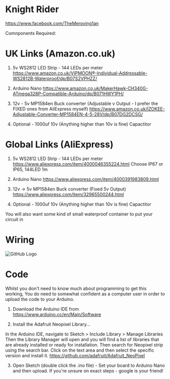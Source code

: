 # Knight Rider

https://www.facebook.com/TheMeroving1an

Comnponents Required:

# UK Links (Amazon.co.uk)

1) 5v WS2812 LED Strip - 144 LEDs per meter
https://www.amazon.co.uk/VIPMOON®-Individual-Addressable-WS2812B-Waterproof/dp/B07S2VPHZZ/

2) Arduino Nano
https://www.amazon.co.uk/MakerHawk-CH340G-ATmega328P-Compatible-Arduino/dp/B071HWY1PH/

3) 12v - 5v MP1584en Buck converter (Adjustable v Output - I prefer the FIXED ones from AliExpress myself)
https://www.amazon.co.uk/IZOKEE-Adjustable-Converter-MP1584EN-4-5-28V/dp/B07DG2DCSG/

4) Optional - 1000uf 10v (Anything higher than 10v is fine) Capactitor

# Global Links (AliExpress)

1) 5v WS2812 LED Strip - 144 LEDs per meter
https://www.aliexpress.com/item/4000046355224.html 
Choose IP67 or IP65, 144LED 1m

2) Arduino Nano
https://www.aliexpress.com/item/4000391983809.html

3) 12v -> 5v MP1584en Buck converter (Fixed 5v Output)
https://www.aliexpress.com/item/32965500244.html

4) Optional - 1000uf 10v (Anything higher than 10v is fine) Capactitor

You will also want some kind of small waterproof container to put your circuit in

# Wiring
![GitHub Logo](/images/logo.png)

# Code
Whilst you don't need to know much about programming to get this working, You do need to somewhat confident as a computer user in order to upload the code to your Arduino.  

1) Download the Arduino IDE from https://www.arduino.cc/en/Main/Software 

2) Install the Adafruit Neopixel Library...

In the Arduino IDE, navigate to Sketch > Include Library > Manage Libraries
Then the Library Manager will open and you will find a list of libraries that are already installed or ready for installation.
Then search for Neopixel strip using the search bar.
Click on the text area and then select the specific version and install it.
https://github.com/adafruit/Adafruit_NeoPixel

3) Open Sketch (double click the .ino file) - Set your board to Arduino Nano and then upload.
If you're unsure on exact steps - google is your friend!
